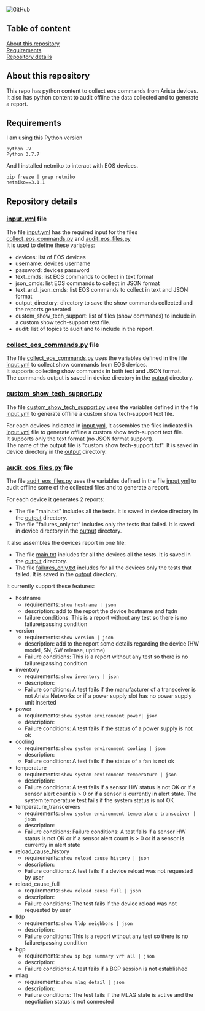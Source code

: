 ![GitHub](https://img.shields.io/github/license/ksator/arista_eos_audit)   
 
## Table of content

[About this repository](#about-this-repository)  
[Requirements](#requirements)   
[Repository details](#repository-details)   

## About this repository 

This repo has python content to collect eos commands from Arista devices.  
It also has python content to audit offline the data collected and to generate a report.  

## Requirements

I am using this Python version
```
python -V
Python 3.7.7
```
And I installed netmiko to interact with EOS devices.  
```
pip freeze | grep netmiko
netmiko==3.1.1
```

## Repository details 

### [input.yml](input.yml) file 

The file [input.yml](input.yml) has the required input for the files [collect_eos_commands.py](collect_eos_commands.py) and  [audit_eos_files.py](audit_eos_files.py)   
It is used to define these variables:    
- devices: list of EOS devices
- username: devices username 
- password: devices password
- text_cmds: list EOS commands to collect in text format
- json_cmds: list EOS commands to collect in JSON format
- text_and_json_cmds: list EOS commands to collect in text and JSON format 
- output_directory: directory to save the show commands collected and the reports generated
- custom_show_tech_support: list of files (show commands) to include in a custom show tech-support text file. 
- audit: list of topics to audit and to include in the report.  

### [collect_eos_commands.py](collect_eos_commands.py) file 

The file [collect_eos_commands.py](collect_eos_commands.py) uses the variables defined in the file [input.yml](input.yml) to collect show commands from EOS devices.  
It supports collecting show commands in both text and JSON format.  
The commands output is saved in device directory in the [output](output) directory. 

### [custom_show_tech_support.py](custom_show_tech_support.py)

The file [custom_show_tech_support.py](custom_show_tech_support.py) uses the variables defined in the file [input.yml](input.yml) to generate offline a custom show tech-support text file.  

For each devices indicated in [input.yml](input.yml), it assembles the files indicated in [input.yml](input.yml) file to generate offline a custom show tech-support text file.  
It supports only the text format (no JSON format support).  
The name of the output file is "custom show tech-support.txt".  It is saved in device directory in the [output](output) directory. 

  
### [audit_eos_files.py](audit_eos_files.py) file 

The file [audit_eos_files.py](audit_eos_files.py) uses the variables defined in the file [input.yml](input.yml) to audit offline some of the collected files and to generate a report.  

For each device it generates 2 reports: 
- The file "main.txt" includes all the tests. It is saved in device directory in the [output](output) directory. 
- The file "failures_only.txt" includes only the tests that failed. It is saved in device directory in the [output](output) directory. 

It also assembles the devices report in one file: 
- The file [main.txt](output/main.txt) includes for all the devices all the tests. It is saved in the [output](output) directory. 
- The file [failures_only.txt](output/failures_only.txt) includes for all the devices only the tests that failed. It is saved in the [output](output) directory.  

It currently support these features:  
- hostname
  - requirements: ```show hostname | json```
  - description: add to the report the device hostname and fqdn 
  - failure conditions: This is a report without any test so there is no failure/passing condition
- version
  - requirements: ```show version | json```
  - description: add to the report some details regarding the device (HW model, SN, SW release, uptime)
  - Failure conditions: This is a report without any test so there is no failure/passing condition
- inventory 
  - requirements: ```show inventory | json```
  - description: 
  - Failure conditions: A test fails if the manufacturer of a transceiver is not Arista Networks or if a power supply slot has no power supply unit inserted
- power 
  - requirements: ```show system environment power| json```
  - description: 
  - Failure conditions: A test fails if the status of a power supply is not ok
- cooling
  - requirements: ```show system environment cooling | json```
  - description: 
  - Failure conditions: A test fails if the status of a fan is not ok
- temperature
  - requirements: ```show system environment temperature | json```
  - description: 
  - Failure conditions: A test fails if a sensor HW status is not OK or if a sensor alert count is > 0 or if a sensor is currently in alert state. The system temperature test fails if the system status is not OK
- temperature_transceivers
  - requirements: ```show system environment temperature transceiver | json```
  - description: 
  - Failure conditions: Failure conditions: A test fails if a sensor HW status is not OK or if a sensor alert count is > 0 or if a sensor is currently in alert state
- reload_cause_history
  - requirements: ```show reload cause history | json```
  - description: 
  - Failure conditions: A test fails if a device reload was not requested by user
- reload_cause_full
  - requirements: ```show reload cause full | json```
  - description: 
  - Failure conditions: The test fails if the device reload was not requested by user
- lldp
  - requirements: ```show lldp neighbors | json```
  - description: 
  - Failure conditions: This is a report without any test so there is no failure/passing condition
- bgp
  - requirements: ```show ip bgp summary vrf all | json```
  - description: 
  - Failure conditions: A test fails if a BGP session is not established
- mlag
  - requirements: ```show mlag detail | json```
  - description: 
  - Failure conditions: The test fails if the MLAG state is active and the negotiation status is not connected
  

 


